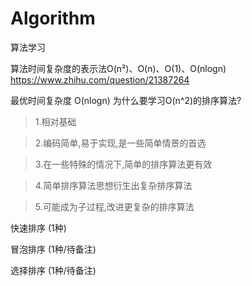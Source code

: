 # Algorithm
算法学习

算法时间复杂度的表示法O(n²)、O(n)、O(1)、O(nlogn)
https://www.zhihu.com/question/21387264


最优时间复杂度  O(nlogn)
为什么要学习O(n^2)的排序算法?
>1.相对基础

>2.编码简单,易于实现,是一些简单情景的首选

>3.在一些特殊的情况下,简单的排序算法更有效

>4.简单排序算法思想衍生出复杂排序算法

>5.可能成为子过程,改进更复杂的排序算法


快速排序 (1种)

冒泡排序 (1种/待备注)

选择排序 (1种/待备注)